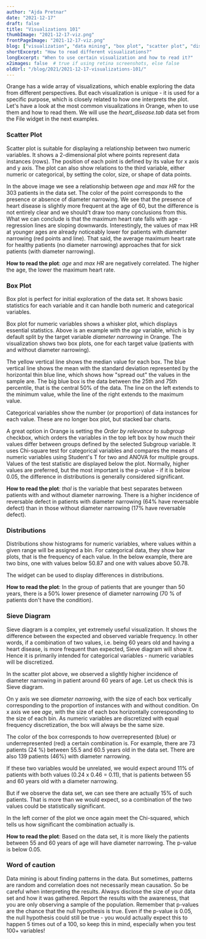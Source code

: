 ```yaml
---
author: "Ajda Pretnar"
date: "2021-12-17"
draft: false
title: "Visualizations 101"
thumbImage: "2021-12-17-viz.png"
frontPageImage: "2021-12-17-viz.png"
blog: ["visualization", "data mining", "box plot", "scatter plot", "distributions"]
shortExcerpt: "How to read different visualizations?"
longExcerpt: "When to use certain visualization and how to read it?"
x2images: false  # true if using retina screenshots, else false
oldUrl: "/blog/2021/2021-12-17-visualizations-101/"
---
```


Orange has a wide array of visualizations, which enable exploring the data from different perspectives. But each visualization is unique - it is used for a specific purpose, which is closely related to how one interprets the plot. Let's have a look at the most common visualizations in Orange, when to use them and how to read them. We will use the *heart_disease.tab* data set from the File widget in the next examples.

### Scatter Plot

Scatter plot is suitable for displaying a relationship between two numeric variables. It shows a 2-dimensional plot where points represent data instances (rows). The position of each point is defined by its value for x axis and y axis. The plot can also show relations to the third variable, either numeric or categorical, by setting the color, size, or shape of data points.

<WindowScreenshot src="2021-12-17-scatter-plot.png" />

In the above image we see a relationship between *age* and *max HR* for the 303 patients in the data set. The color of the point corresponds to the presence or absence of diameter narrowing. We see that the presence of heart disease is slightly more frequent at the age of 60, but the difference is not entirely clear and we should't draw too many conclusions from this. What we can conclude is that the maximum heart rate falls with age - regression lines are sloping downwards. Interestingly, the values of max HR at younger ages are already noticeably lower for patients with diameter narrowing (red points and line). That said, the average maximum heart rate for healthy patients (no diameter narrowing) approaches that for sick patients (with diameter narrowing).

**How to read the plot**: *age* and *max HR* are negatively correlated. The higher the age, the lower the maximum heart rate.

### Box Plot

Box plot is perfect for initial exploration of the data set. It shows basic statistics for each variable and it can handle both numeric and categorical variables.

<WindowScreenshot src="2021-12-17-box-plot-num2.png" />

Box plot for numeric variables shows a whisker plot, which displays essential statistics. Above is an example with the *age* variable, which is by default split by the target variable *diameter narrowing* in Orange. The visualization shows two box plots, one for each target value (patients with and without diameter narrowing).

The yellow vertical line shows the median value for each box. The blue vertical line shows the mean with the standard deviation represented by the horizontal thin blue line, which shows how "spread out" the values in the sample are. The big blue box is the data between the 25th and 75th percentile, that is the central 50% of the data. The line on the left extends to the minimum value, while the line of the right extends to the maximum value.

<WindowScreenshot src="2021-12-17-box-plot-cat.png" />

Categorical variables show the number (or proportion) of data instances for each value. These are no longer box plot, but stacked bar charts.

A great option in Orange is setting the *Order by relevance to subgroup* checkbox, which orders the variables in the top left box by how much their values differ between groups defined by the selected Subgroup variable. It uses Chi-square test for categorical variables and compares the means of numeric variables using Student's T for two and ANOVA for multiple groups. Values of the test statistic are displayed below the plot. Normally, higher values are preferred, but the most important is the p-value - if it is below 0.05, the difference in distributions is generally considered significant.

**How to read the plot**: *thal* is the variable that best separates between patients with and without diameter narrowing. There is a higher incidence of reversable defect in patients with diameter narrowing (64% have reversable defect) than in those without diameter narrowing (17% have reversable defect).

### Distributions

Distributions show histograms for numeric variables, where values within a given range will be assigned a bin. For categorical data, they show bar plots, that is the frequency of each value. In the below example, there are two bins, one with values below 50.87 and one with values above 50.78.

<WindowScreenshot src="2021-12-17-distributions.png" />

The widget can be used to display differences in distributions.

**How to read the plot**: In the group of patients that are younger than 50 years, there is a 50% lower presence of diameter narrowing (70 % of patients don't have the condition).

### Sieve Diagram

Sieve diagram is a complex, yet extremely useful visualization. It shows the difference between the expected and observed variable frequency. In other words, if a combination of two values, i.e. being 60 years old and having a heart disease, is more frequent than expected, Sieve diagram will show it. Hence it is primarily intended for categorical variables - numeric variables will be discretized.

<WindowScreenshot src="2021-12-17-sieve.png" />

In the scatter plot above, we observed a slightly higher incidence of diameter narrowing in patient around 60 years of age. Let us check this is Sieve diagram.

On y axis we see *diameter narrowing*, with the size of each box vertically corresponding to the proportion of instances with and without condition. On x axis we see *age*, with the size of each box horizontally corresponding to the size of each bin. As numeric variables are discretized with equal frequency discretization, the box will always be the same size.

The color of the box corresponds to how overrepresented (blue) or underrepresented (red) a certain combination is. For example, there are 73 patients (24 %) between 55.5 and 60.5 years old in the data set. There are also 139 patients (46%) with diameter narrowing.

If these two variables would be unrelated, we would expect around 11% of patients with both values (0.24 x 0.46 = 0.11), that is patients between 55 and 60 years old with a diameter narrowing.

But if we observe the data set, we can see there are actually 15% of such patients. That is more than we would expect, so a combination of the two values could be statistically significant.

In the left corner of the plot we once again meet the Chi-squared, which tells us how significant the combination actually is.

**How to read the plot**: Based on the data set, it is more likely the patients between 55 and 60 years of age will have diameter narrowing. The p-value is below 0.05.

### Word of caution

Data mining is about finding patterns in the data. But sometimes, patterns are random and correlation does not necessarily mean causation. So be careful when interpreting the results. Always disclose the size of your data set and how it was gathered. Report the results with the awareness, that you are only observing a sample of the population. Remember that p-values are the chance that the null hypothesis is true. Even if the p-value is 0.05, the null hypothesis could still be true - you would actually expect this to happen 5 times out of a 100, so keep this in mind, especially when you test 100+ variables!
